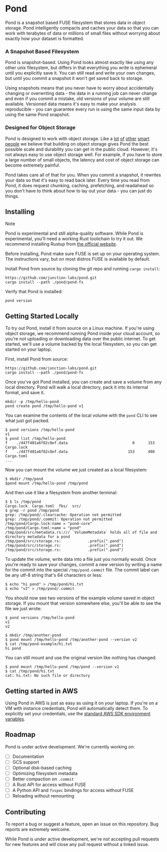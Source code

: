 # Pond

Pond is a snapshot based FUSE filesystem that stores data in object storage.
Pond intelligently compacts and caches your data so that you can work with
terabytes of data or millions of small files without worrying about exactly how
your dataset is formatted.

### A Snapshot Based Filesystem

Pond is snapshot-based. Using Pond looks almost exactly like using any other
unix filesystem, but differs in that everything you write is ephemeral until you
explicitly save it. You can still read and write your own changes, but until you
commit a snapshot it won't get saved back to storage.

Using snapshots means that you never have to worry about accidentally changing
or overwriting data - the data in a running job can never change and even if you
commit a mistake, old versions of your volume are still available. Versioned
data means it's easy to make your analysis reproducible - you can guarantee
every run is using the same input data by using the same Pond snapshot.

### Designed for Object Storage

Pond is designed to work with object storage. Like a [lot][tpuf]
[of][warpstream] [other][neon] [smart people][slatedb] we believe that building
on object storage gives Pond the best possible scale and durability you can get
in the public cloud. However, it's not always easy to use object storage well.
For example, if you have to store a large number of small objects, the latency
and cost of object storage can become extremely painful.

Pond takes care all of that for you. When you commit a snapshot, it rewrites
your data so that it's easy to read back later. Every time you read from Pond,
it does request chunking, caching, prefetching, and readahead so you don't have
to think about how to lay out your data - you can just do things.

[tpuf]: https://turbopuffer.com
[warpstream]: https://warpstream.com
[neon]: https://neon.tech
[slatedb]: https://slatedb.io

## Installing

> [!NOTE]
> Pond is experimental and still alpha-quality software. While Pond is
  experimental, you'll need a working Rust toolichain to try it out. We
  recommend installing Rustup from [the official website](https://rustup.rs/).

Before installing, Pond make sure FUSE is set up on your operating system. The
instructions vary, but on most distros FUSE is available by default.

Install Pond from source by cloning the git repo and running `cargo install`:

```
https://github.com/junction-labs/pond.git
cargo install --path ./pond/pond-fs
```

Verify that Pond is installed:

```
pond version
```


## Getting Started Locally

To try out Pond, install it from source on a Linux machine. If you're using
object storage, we recommend running Pond inside your cloud account, so you're
not uploading or downloading data over the public internet. To get started,
we'll use a volume backed by the local filesystem, so you can get started on
your laptop.

First, install Pond from source:

```
https://github.com/junction-labs/pond.git
cargo install --path ./pond/pond-fs
```

Once you've got Pond installed, you can create and save a volume from any
local directory. Pond will walk a local directory, pack it into its
internal format, and save it.

```
mkdir -p /tmp/hello-pond
pond create pond /tmp/hello-pond v1
```

You can examine the contents of the local volume with the `pond` CLI to
see what just got packed.

```
$ pond versions /tmp/hello-pond
v1
$ pond list /tmp/hello-pond
f    ./d47f401a6f82c8ef.data                             0      153 Cargo.lock
f    ./d47f401a6f82c8ef.data                           153      498 Cargo.toml
...
```

Now you can mount the volume we just created as a local filesystem:

```
$ mkdir /tmp/pond
$pond mount /tmp/hello-pond /tmp/pond
```

And then use it like a filesystem from another terminal:

```
$ $ ls /tmp/pond
Cargo.lock  Cargo.toml  fbs/  src/
$ grep -r pond /tmp/pond
grep: /tmp/pond/.clearcache: Operation not permitted
grep: /tmp/pond/.commit: Operation not permitted
/tmp/pond/Cargo.lock:name = "pond-core"
/tmp/pond/Cargo.toml:name = "pond"
/tmp/pond/src/metadata.rs:/// `VolumeMetadata` holds all of file and directory metadata for a pond
/tmp/pond/src/storage.rs:            .prefix(".pond")
/tmp/pond/src/storage.rs:            .prefix(".pond")
/tmp/pond/src/storage.rs:            .prefix(".pond")
```

To update the volume, write data into a file just you normally would. Once
you're ready to save your changes, commit a new version by writing a name
for the commit into the special `/tmp/pond.commit` file. The commit label
can be any utf-8 string that's 64 characters or less:

```
$ echo "hi pond" > /tmp/pond/hi.txt
$ echo "v2" > /tmp/pond/.commit
```

You should now see two versions of the example volume saved in object
storage. If you mount that version somewhere else, you'll be able to
see the file we just wrote:

```
$ pond versions /tmp/hello-pond
v1
v2

$ mkdir /tmp/another-pond
$ pond mount /tmp/hello-pond /tmp/another-pond --version v2
$ cat /tmp/pond-example/hi.txt
hi pond
```

You can still mount and use the original version like nothing has changed:

```
$ pond mount /tmp/hello-pond /tmp/pond --version v1
$ cat /tmp/pond/hi.txt
cat: hi.txt: No such file or directory
```

## Getting started in AWS

Using Pond in AWS is just as easy as using it on your laptop. If you're on a VM
with instance credentials, Pond will automatically detect them. To explicitly
set your credentials, use the [standard AWS SDK environment
variables](https://docs.aws.amazon.com/sdkref/latest/guide/environment-variables.html).

## Roadmap

Pond is under active development. We're currently working on:

- [ ] Documentation
- [ ] GCS support
- [ ] Optional disk-based caching
- [ ] Optimizing filesystem metadata
- [ ] Better compaction on `.commit`
- [ ] A Rust API for access without FUSE
- [ ] A Python API and `fsspec` bindings for access without FUSE
- [ ] Reloading without remounting

## Contributing

To report a bug or suggest a feature, open an issue on this repository. Bug
reports are extremely welcome.

While Pond is under active development, we're not accepting pull requests for
new features and will close any pull request without a linked issue.

